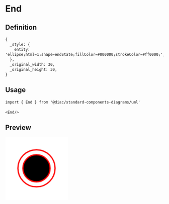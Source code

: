 # End

## Definition

```
{
  _style: { 
    entity: 'ellipse;html=1;shape=endState;fillColor=#000000;strokeColor=#ff0000;',
  },
  _original_width: 30,
  _original_height: 30,
}
```

## Usage

```
import { End } from '@diac/standard-components-diagrams/uml'

<End/>
```

## Preview

<img src="./end.png" width="200"/>
